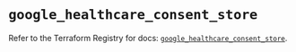 # `google_healthcare_consent_store`

Refer to the Terraform Registry for docs: [`google_healthcare_consent_store`](https://registry.terraform.io/providers/hashicorp/google/6.45.0/docs/resources/healthcare_consent_store).
